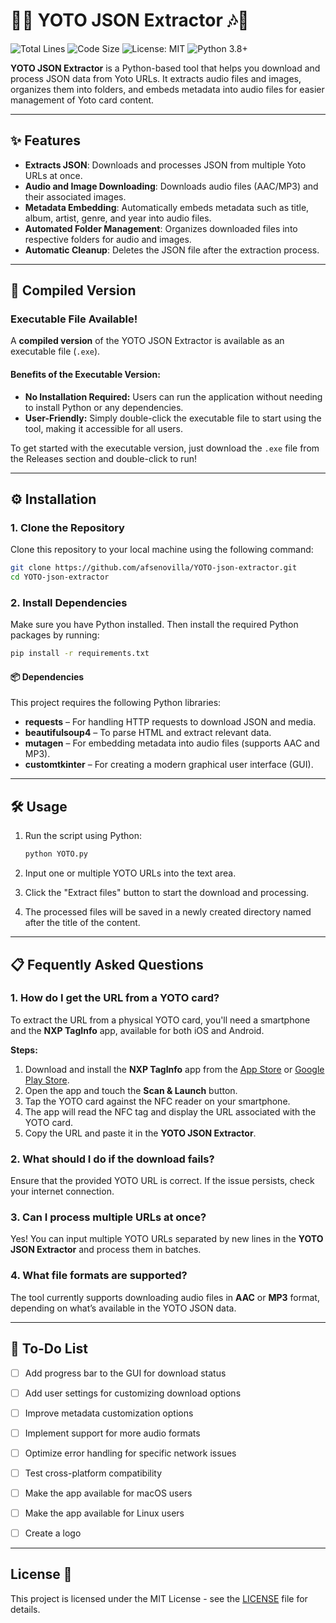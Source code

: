 # 🎵🎶 **YOTO JSON Extractor** 🎶🎵

![Total Lines](https://img.shields.io/badge/Total%20Lines-167-brightgreen) ![Code Size](https://img.shields.io/github/languages/code-size/afsenovilla/YOTO-json-extractor) ![License: MIT](https://img.shields.io/badge/License-MIT-yellow.svg) ![Python 3.8+](https://img.shields.io/badge/python-3.8%2B-blue.svg)

**YOTO JSON Extractor** is a Python-based tool that helps you download and process JSON data from Yoto URLs. It extracts audio files and images, organizes them into folders, and embeds metadata into audio files for easier management of Yoto card content.

---

## ✨ Features

- **Extracts JSON**: Downloads and processes JSON from multiple Yoto URLs at once.
- **Audio and Image Downloading**: Downloads audio files (AAC/MP3) and their associated images.
- **Metadata Embedding**: Automatically embeds metadata such as title, album, artist, genre, and year into audio files.
- **Automated Folder Management**: Organizes downloaded files into respective folders for audio and images.
- **Automatic Cleanup**: Deletes the JSON file after the extraction process.

---

## 💾 Compiled Version

### **Executable File Available!**
A **compiled version** of the YOTO JSON Extractor is available as an executable file (`.exe`). 

#### **Benefits of the Executable Version:**
- **No Installation Required:** Users can run the application without needing to install Python or any dependencies.
- **User-Friendly:** Simply double-click the executable file to start using the tool, making it accessible for all users.

To get started with the executable version, just download the `.exe` file from the Releases section and double-click to run!

---

## ⚙️ Installation 

### 1. Clone the Repository

Clone this repository to your local machine using the following command:

```bash
git clone https://github.com/afsenovilla/YOTO-json-extractor.git
cd YOTO-json-extractor
```

### 2. Install Dependencies

Make sure you have Python installed. Then install the required Python packages by running:

```bash
pip install -r requirements.txt
```

#### 📦 Dependencies 

This project requires the following Python libraries:

- **requests** – For handling HTTP requests to download JSON and media.
- **beautifulsoup4** – To parse HTML and extract relevant data.
- **mutagen** – For embedding metadata into audio files (supports AAC and MP3).
- **customtkinter** – For creating a modern graphical user interface (GUI).

---

## 🛠️ Usage 

1. Run the script using Python:

   ```bash
   python YOTO.py
   ```

2. Input one or multiple YOTO URLs into the text area.
3. Click the "Extract files" button to start the download and processing.
4. The processed files will be saved in a newly created directory named after the title of the content.

---

## 📋 Fequently Asked Questions 

### 1. How do I get the URL from a YOTO card?
To extract the URL from a physical YOTO card, you'll need a smartphone and the **NXP TagInfo** app, available for both iOS and Android.

**Steps:**
1. Download and install the **NXP TagInfo** app from the [App Store](https://apps.apple.com/es/app/nfc-taginfo-by-nxp/id1246143596) or [Google Play Store](https://play.google.com/store/apps/details?id=com.nxp.taginfolite).
2. Open the app and touch the **Scan & Launch** button.
2. Tap the YOTO card against the NFC reader on your smartphone.
3. The app will read the NFC tag and display the URL associated with the YOTO card.
4. Copy the URL and paste it in the **YOTO JSON Extractor**.

### 2. What should I do if the download fails?
Ensure that the provided YOTO URL is correct. If the issue persists, check your internet connection.

### 3. Can I process multiple URLs at once?
Yes! You can input multiple YOTO URLs separated by new lines in the **YOTO JSON Extractor** and process them in batches.

### 4. What file formats are supported?
The tool currently supports downloading audio files in **AAC** or **MP3** format, depending on what’s available in the YOTO JSON data.

---

## 📝 To-Do List

- [ ] Add progress bar to the GUI for download status
- [ ] Add user settings for customizing download options
- [ ] Improve metadata customization options
- [ ] Implement support for more audio formats
- [ ] Optimize error handling for specific network issues
- [ ] Test cross-platform compatibility
- [ ] Make the app available for macOS users
- [ ] Make the app available for Linux users
- [ ] Create a logo


---

## License 📝

This project is licensed under the MIT License - see the [LICENSE](LICENSE) file for details.
